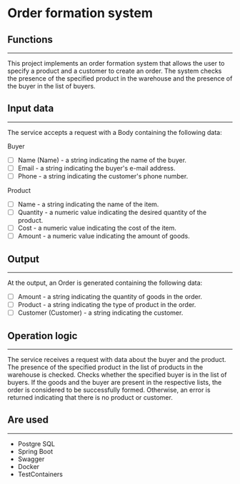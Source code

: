 # Order formation system


## Functions
___
This project implements an order formation system that allows the user to specify a product and a customer to create an order. The system checks the presence of the specified product in the warehouse and the presence of the buyer in the list of buyers.

## Input data
___
The service accepts a request with a Body containing the following data:

Buyer

- [ ] Name (Name) - a string indicating the name of the buyer.
- [ ] Email - a string indicating the buyer's e-mail address.
- [ ] Phone - a string indicating the customer's phone number.

Product

- [ ] Name - a string indicating the name of the item.
- [ ] Quantity - a numeric value indicating the desired quantity of the product.
- [ ] Cost - a numeric value indicating the cost of the item.
- [ ] Amount - a numeric value indicating the amount of goods.

## Output
___
At the output, an Order is generated containing the following data:

- [ ] Amount - a string indicating the quantity of goods in the order.
- [ ] Product - a string indicating the type of product in the order.
- [ ] Customer (Customer) - a string indicating the customer.

## Operation logic
___
The service receives a request with data about the buyer and the product.
The presence of the specified product in the list of products in the warehouse is checked.
Checks whether the specified buyer is in the list of buyers.
If the goods and the buyer are present in the respective lists, the order is considered to be successfully formed.
Otherwise, an error is returned indicating that there is no product or customer.

## Are used

___
- Postgre SQL
- Spring Boot
- Swagger
- Docker
- TestContainers




